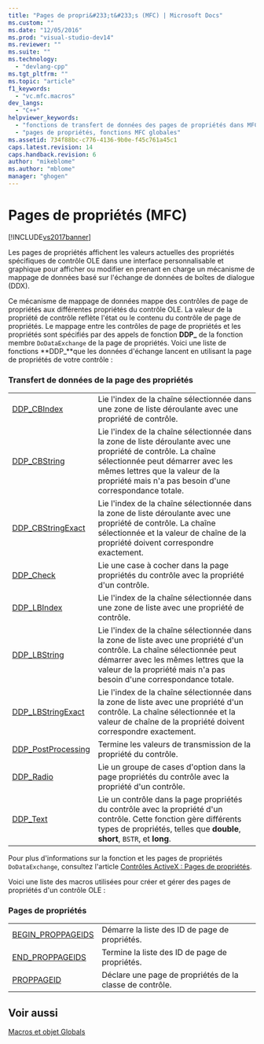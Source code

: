 ```yaml
---
title: "Pages de propri&#233;t&#233;s (MFC) | Microsoft Docs"
ms.custom: ""
ms.date: "12/05/2016"
ms.prod: "visual-studio-dev14"
ms.reviewer: ""
ms.suite: ""
ms.technology: 
  - "devlang-cpp"
ms.tgt_pltfrm: ""
ms.topic: "article"
f1_keywords: 
  - "vc.mfc.macros"
dev_langs: 
  - "C++"
helpviewer_keywords: 
  - "fonctions de transfert de données des pages de propriétés dans MFC"
  - "pages de propriétés, fonctions MFC globales"
ms.assetid: 734f88bc-c776-4136-9b0e-f45c761a45c1
caps.latest.revision: 14
caps.handback.revision: 6
author: "mikeblome"
ms.author: "mblome"
manager: "ghogen"
---
```

# Pages de propri&#233;t&#233;s (MFC)
[!INCLUDE[vs2017banner](../../assembler/inline/includes/vs2017banner.md)]

Les pages de propriétés affichent les valeurs actuelles des propriétés spécifiques de contrôle OLE dans une interface personnalisable et graphique pour afficher ou modifier en prenant en charge un mécanisme de mappage de données basé sur l'échange de données de boîtes de dialogue \(DDX\).  
  
 Ce mécanisme de mappage de données mappe des contrôles de page de propriétés aux différentes propriétés du contrôle OLE.  La valeur de la propriété de contrôle reflète l'état ou le contenu du contrôle de page de propriétés.  Le mappage entre les contrôles de page de propriétés et les propriétés sont spécifiés par des appels de fonction **DDP\_** de la fonction membre `DoDataExchange` de la page de propriétés.  Voici une liste de fonctions **DDP\_**que les données d'échange lancent en utilisant la page de propriétés de votre contrôle :  
  
### Transfert de données de la page des propriétés  
  
|||  
|-|-|  
|[DDP\_CBIndex](../Topic/DDP_CBIndex.md)|Lie l'index de la chaîne sélectionnée dans une zone de liste déroulante avec une propriété de contrôle.|  
|[DDP\_CBString](../Topic/DDP_CBString.md)|Lie l'index de la chaîne sélectionnée dans la zone de liste déroulante avec une propriété de contrôle.  La chaîne sélectionnée peut démarrer avec les mêmes lettres que la valeur de la propriété mais n'a pas besoin d'une correspondance totale.|  
|[DDP\_CBStringExact](../Topic/DDP_CBStringExact.md)|Lie l'index de la chaîne sélectionnée dans la zone de liste déroulante avec une propriété de contrôle.  La chaîne sélectionnée et la valeur de chaîne de la propriété doivent correspondre exactement.|  
|[DDP\_Check](../Topic/DDP_Check.md)|Lie une case à cocher dans la page propriétés du contrôle avec la propriété d'un contrôle.|  
|[DDP\_LBIndex](../Topic/DDP_LBIndex.md)|Lie l'index de la chaîne sélectionnée dans une zone de liste avec une propriété de contrôle.|  
|[DDP\_LBString](../Topic/DDP_LBString.md)|Lie l'index de la chaîne sélectionnée dans la zone de liste avec une propriété d'un contrôle.  La chaîne sélectionnée peut démarrer avec les mêmes lettres que la valeur de la propriété mais n'a pas besoin d'une correspondance totale.|  
|[DDP\_LBStringExact](../Topic/DDP_LBStringExact.md)|Lie l'index de la chaîne sélectionnée dans la zone de liste avec une propriété d'un contrôle.  La chaîne sélectionnée et la valeur de chaîne de la propriété doivent correspondre exactement.|  
|[DDP\_PostProcessing](../Topic/DDP_PostProcessing.md)|Termine les valeurs de transmission de la propriété du contrôle.|  
|[DDP\_Radio](../Topic/DDP_Radio.md)|Lie un groupe de cases d'option dans la page propriétés du contrôle avec la propriété d'un contrôle.|  
|[DDP\_Text](../Topic/DDP_Text.md)|Lie un contrôle dans la page propriétés du contrôle avec la propriété d'un contrôle.  Cette fonction gère différents types de propriétés, telles que **double**, **short**, `BSTR`, et **long**.|  
  
 Pour plus d'informations sur la fonction et les pages de propriétés `DoDataExchange`, consultez l'article [Contrôles ActiveX : Pages de propriétés](../../mfc/mfc-activex-controls-property-pages.md).  
  
 Voici une liste des macros utilisées pour créer et gérer des pages de propriétés d'un contrôle OLE :  
  
### Pages de propriétés  
  
|||  
|-|-|  
|[BEGIN\_PROPPAGEIDS](../Topic/BEGIN_PROPPAGEIDS.md)|Démarre la liste des ID de page de propriétés.|  
|[END\_PROPPAGEIDS](../Topic/END_PROPPAGEIDS.md)|Termine la liste des ID de page de propriétés.|  
|[PROPPAGEID](../Topic/PROPPAGEID.md)|Déclare une page de propriétés de la classe de contrôle.|  
  
## Voir aussi  
 [Macros et objet Globals](../../mfc/reference/mfc-macros-and-globals.md)